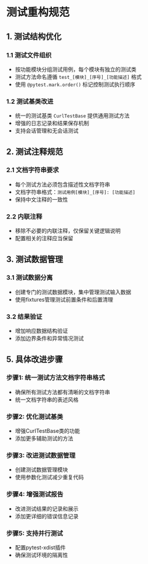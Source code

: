 # 测试重构规范

## 1. 测试结构优化

### 1.1 测试文件组织
- 按功能模块分组测试用例，每个模块有独立的测试类
- 测试方法命名遵循 `test_[模块]_[序号]_[功能描述]` 格式
- 使用 `@pytest.mark.order()` 标记控制测试执行顺序

### 1.2 测试基类改进
- 统一的测试基类 `CurlTestBase` 提供通用测试方法
- 增强的日志记录和结果保存机制
- 支持会话管理和无会话测试

## 2. 测试注释规范

### 2.1 文档字符串要求
- 每个测试方法必须包含描述性文档字符串
- 文档字符串格式：`测试用例[模块]_[序号]: [功能描述]`
- 保持中文注释的一致性

### 2.2 内联注释
- 移除不必要的内联注释，仅保留关键逻辑说明
- 配置相关的注释应当保留

## 3. 测试数据管理

### 3.1 测试数据分离
- 创建专门的测试数据模块，集中管理测试输入数据
- 使用fixtures管理测试前置条件和后置清理

### 3.2 结果验证
- 增加响应数据结构验证
- 添加边界条件和异常情况测试

## 5. 具体改进步骤

### 步骤1: 统一测试方法文档字符串格式
- 确保所有测试方法都有清晰的文档字符串
- 统一文档字符串的表述风格

### 步骤2: 优化测试基类
- 增强CurlTestBase类的功能
- 添加更多辅助测试的方法

### 步骤3: 改进测试数据管理
- 创建测试数据管理模块
- 使用参数化测试减少重复代码

### 步骤4: 增强测试报告
- 改进测试结果的记录和展示
- 添加更详细的错误信息记录

### 步骤5: 支持并行测试
- 配置pytest-xdist插件
- 确保测试环境的隔离性